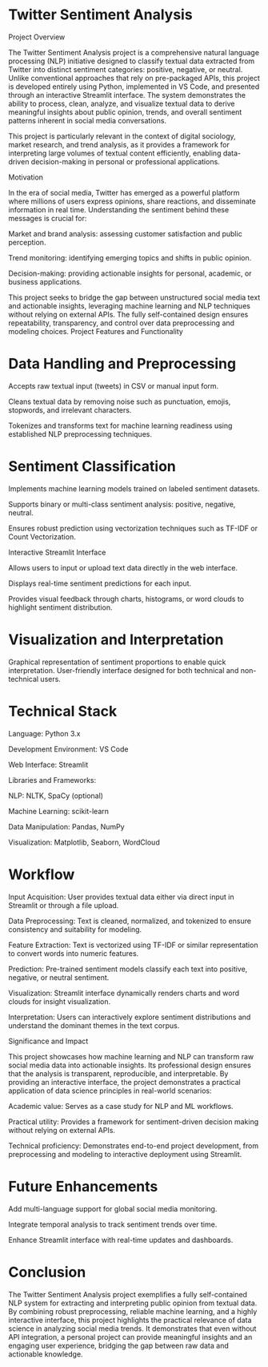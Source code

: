 #  Twitter Sentiment Analysis
Project Overview

The Twitter Sentiment Analysis project is a comprehensive natural language processing (NLP) initiative designed to classify textual data extracted from Twitter into distinct sentiment categories: positive, negative, or neutral. Unlike conventional approaches that rely on pre-packaged APIs, this project is developed entirely using Python, implemented in VS Code, and presented through an interactive Streamlit interface. The system demonstrates the ability to process, clean, analyze, and visualize textual data to derive meaningful insights about public opinion, trends, and overall sentiment patterns inherent in social media conversations.

This project is particularly relevant in the context of digital sociology, market research, and trend analysis, as it provides a framework for interpreting large volumes of textual content efficiently, enabling data-driven decision-making in personal or professional applications.

Motivation

In the era of social media, Twitter has emerged as a powerful platform where millions of users express opinions, share reactions, and disseminate information in real time. Understanding the sentiment behind these messages is crucial for:

Market and brand analysis: assessing customer satisfaction and public perception.

Trend monitoring: identifying emerging topics and shifts in public opinion.

Decision-making: providing actionable insights for personal, academic, or business applications.

This project seeks to bridge the gap between unstructured social media text and actionable insights, leveraging machine learning and NLP techniques without relying on external APIs. The fully self-contained design ensures repeatability, transparency, and control over data preprocessing and modeling choices.
Project Features and Functionality

# Data Handling and Preprocessing

Accepts raw textual input (tweets) in CSV or manual input form.

Cleans textual data by removing noise such as punctuation, emojis, stopwords, and irrelevant characters.

Tokenizes and transforms text for machine learning readiness using established NLP preprocessing techniques.

# Sentiment Classification

Implements machine learning models trained on labeled sentiment datasets.

Supports binary or multi-class sentiment analysis: positive, negative, neutral.

Ensures robust prediction using vectorization techniques such as TF-IDF or Count Vectorization.

Interactive Streamlit Interface

Allows users to input or upload text data directly in the web interface.

Displays real-time sentiment predictions for each input.

Provides visual feedback through charts, histograms, or word clouds to highlight sentiment distribution.

# Visualization and Interpretation

Graphical representation of sentiment proportions to enable quick interpretation.
User-friendly interface designed for both technical and non-technical users.

# Technical Stack

Language: Python 3.x

Development Environment: VS Code

Web Interface: Streamlit

Libraries and Frameworks:

NLP: NLTK, SpaCy (optional)

Machine Learning: scikit-learn

Data Manipulation: Pandas, NumPy

Visualization: Matplotlib, Seaborn, WordCloud
# Workflow

Input Acquisition: User provides textual data either via direct input in Streamlit or through a file upload.

Data Preprocessing: Text is cleaned, normalized, and tokenized to ensure consistency and suitability for modeling.

Feature Extraction: Text is vectorized using TF-IDF or similar representation to convert words into numeric features.

Prediction: Pre-trained sentiment models classify each text into positive, negative, or neutral sentiment.

Visualization: Streamlit interface dynamically renders charts and word clouds for insight visualization.

Interpretation: Users can interactively explore sentiment distributions and understand the dominant themes in the text corpus.

Significance and Impact

This project showcases how machine learning and NLP can transform raw social media data into actionable insights. Its professional design ensures that the analysis is transparent, reproducible, and interpretable. By providing an interactive interface, the project demonstrates a practical application of data science principles in real-world scenarios:

Academic value: Serves as a case study for NLP and ML workflows.

Practical utility: Provides a framework for sentiment-driven decision making without relying on external APIs.

Technical proficiency: Demonstrates end-to-end project development, from preprocessing and modeling to interactive deployment using Streamlit.

# Future Enhancements

Add multi-language support for global social media monitoring.

Integrate temporal analysis to track sentiment trends over time.

Enhance Streamlit interface with real-time updates and dashboards.

# Conclusion

The Twitter Sentiment Analysis project exemplifies a fully self-contained NLP system for extracting and interpreting public opinion from textual data. By combining robust preprocessing, reliable machine learning, and a highly interactive interface, this project highlights the practical relevance of data science in analyzing social media trends. It demonstrates that even without API integration, a personal project can provide meaningful insights and an engaging user experience, bridging the gap between raw data and actionable knowledge.
